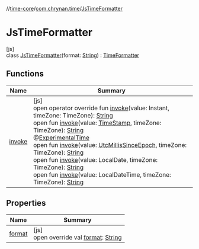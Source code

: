 //[time-core](../../../index.md)/[com.chrynan.time](../index.md)/[JsTimeFormatter](index.md)

# JsTimeFormatter

[js]\
class [JsTimeFormatter](index.md)(format: [String](https://kotlinlang.org/api/latest/jvm/stdlib/kotlin/-string/index.html)) : [TimeFormatter](../../../../time-core/time-core/com.chrynan.time/-time-formatter/index.md)

## Functions

| Name | Summary |
|---|---|
| [invoke](invoke.md) | [js]<br>open operator override fun [invoke](invoke.md)(value: Instant, timeZone: TimeZone): [String](https://kotlinlang.org/api/latest/jvm/stdlib/kotlin/-string/index.html)<br>open fun [invoke](index.md#-529041462%2FFunctions%2F1894250985)(value: [TimeStamp](../../../../time-core/time-core/com.chrynan.time/-time-stamp/index.md), timeZone: TimeZone): [String](https://kotlinlang.org/api/latest/jvm/stdlib/kotlin/-string/index.html)<br>@[ExperimentalTime](https://kotlinlang.org/api/latest/jvm/stdlib/kotlin.time/-experimental-time/index.html)<br>open fun [invoke](index.md#-427062329%2FFunctions%2F1894250985)(value: [UtcMillisSinceEpoch](../../../../time-core/time-core/com.chrynan.time/-utc-millis-since-epoch/index.md), timeZone: TimeZone): [String](https://kotlinlang.org/api/latest/jvm/stdlib/kotlin/-string/index.html)<br>open fun [invoke](index.md#-1377612210%2FFunctions%2F1894250985)(value: LocalDate, timeZone: TimeZone): [String](https://kotlinlang.org/api/latest/jvm/stdlib/kotlin/-string/index.html)<br>open fun [invoke](index.md#968901505%2FFunctions%2F1894250985)(value: LocalDateTime, timeZone: TimeZone): [String](https://kotlinlang.org/api/latest/jvm/stdlib/kotlin/-string/index.html) |

## Properties

| Name | Summary |
|---|---|
| [format](format.md) | [js]<br>open override val [format](format.md): [String](https://kotlinlang.org/api/latest/jvm/stdlib/kotlin/-string/index.html) |
